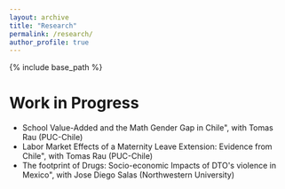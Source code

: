 ```yaml
---
layout: archive
title: "Research"
permalink: /research/
author_profile: true
---
```


{% include base_path %}

Work in Progress
======
  * School Value-Added and the Math Gender Gap in Chile",
with Tomas Rau (PUC-Chile)
  * Labor Market Effects of a Maternity Leave Extension: Evidence from Chile",
with Tomas Rau (PUC-Chile)
  * The footprint of Drugs: Socio-economic Impacts of DTO's violence in Mexico",
with Jose Diego Salas (Northwestern University)

